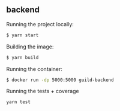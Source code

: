 ## backend

Running the project locally:

```bash
$ yarn start
```

Building the image:

```bash
$ yarn build
```

Running the container:

```bash
$ docker run -dp 5000:5000 guild-backend
```

Running the tests + coverage

```bash
yarn test
```
